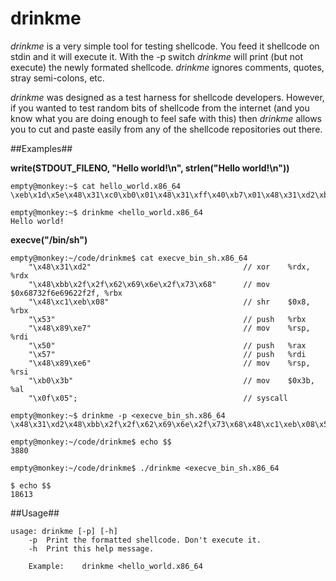 # drinkme



_drinkme_ is a very simple tool for testing shellcode. You feed it shellcode on stdin and it will execute it. With the -p switch _drinkme_ will print (but not execute) the newly formated shellcode. _drinkme_ ignores comments, quotes, stray semi-colons, etc.

_drinkme_ was designed as a test harness for shellcode developers. However, if you wanted to test random bits of shellcode from the internet (and you know what you are doing enough to feel safe with this) then _drinkme_ allows you to cut and paste easily from any of the shellcode repositories out there.

##Examples##

**write(STDOUT_FILENO, "Hello world!\n", strlen("Hello world!\n"))**

	empty@monkey:~$ cat hello_world.x86_64 
	\xeb\x1d\x5e\x48\x31\xc0\xb0\x01\x48\x31\xff\x40\xb7\x01\x48\x31\xd2\xb2\x0d\x0f\x05\x48\x31\xc0\xb0\x3c\x48\x31\xff\x0f\x05\xe8\xde\xff\xff\xff\x48\x65\x6c\x6c\x6f\x20\x77\x6f\x72\x6c\x64\x21\x0a
	
	empty@monkey:~$ drinkme <hello_world.x86_64 
	Hello world!


**execve("/bin/sh")**

	empty@monkey:~/code/drinkme$ cat execve_bin_sh.x86_64 
	    "\x48\x31\xd2"                                  // xor    %rdx, %rdx
	    "\x48\xbb\x2f\x2f\x62\x69\x6e\x2f\x73\x68"      // mov	$0x68732f6e69622f2f, %rbx
	    "\x48\xc1\xeb\x08"                              // shr    $0x8, %rbx
	    "\x53"                                          // push   %rbx
	    "\x48\x89\xe7"                                  // mov    %rsp, %rdi
	    "\x50"                                          // push   %rax
	    "\x57"                                          // push   %rdi
	    "\x48\x89\xe6"                                  // mov    %rsp, %rsi
	    "\xb0\x3b"                                      // mov    $0x3b, %al
	    "\x0f\x05";                                     // syscall
		
	empty@monkey:~$ drinkme -p <execve_bin_sh.x86_64 
	\x48\x31\xd2\x48\xbb\x2f\x2f\x62\x69\x6e\x2f\x73\x68\x48\xc1\xeb\x08\x53\x48\x89\xe7\x50\x57\x48\x89\xe6\xb0\x3b\x0f\x05
	
	empty@monkey:~/code/drinkme$ echo $$
	3880
	
	empty@monkey:~/code/drinkme$ ./drinkme <execve_bin_sh.x86_64 
	
	$ echo $$
	18613
	
##Usage##

	usage: drinkme [-p] [-h]
		-p	Print the formatted shellcode. Don't execute it.
		-h	Print this help message.
	
		Example:	drinkme <hello_world.x86_64
	

